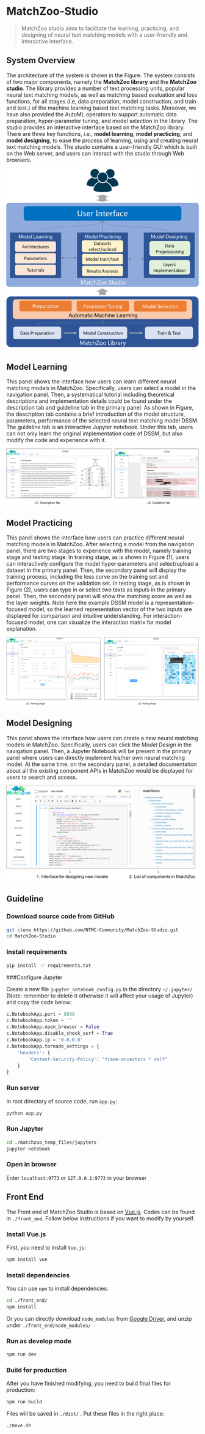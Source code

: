 # MatchZoo-Studio

> MatchZoo studio aims to facilitate the learning, practicing, and designing of neural text matching models with a user-friendly and interactive interface.



## System Overview

The architecture of the system is shown in the Figure. The system consists of two major components, namely the **MatchZoo library** and the **MatchZoo studio**. The library provides a number of text processing units, popular neural text matching models, as well as matching based evaluation and loss functions, for all stages (i.e, data preparation, model construction, and train and test.) of the machine learning based text matching tasks. Moreover, we have also provided the AutoML operators to support automatic data preparation, hyper-parameter tuning, and model selection in the library. The studio provides an interactive interface based on the MatchZoo library. There are three key functions, i.e., **model learning**, **model practicing**, and **model designing**, to ease the process of learning, using and creating neural text matching models. The studio contains a user-friendly GUI which is built on the Web server, and users can interact with the studio through Web browsers.

![MatchZoo Studio](./images/architecture.png)



## Model Learning

This panel shows the interface how users can learn different neural matching models in MatchZoo. Specifically, users can select a model in the navigation panel. Then, a systematical tutorial including theoretical descriptions and implementation details could be found under the description tab and guideline tab in the primary panel. As shown in Figure, the description tab contains a brief introduction of the model structure, parameters, performance of the selected neural text matching model DSSM. The guideline tab is an interactive Jupyter notebook. Under this tab, users can not only learn the original implementation code of DSSM, but also modify the code and experience with it.

![Model Learning](./images/model_learn.png)

## Model Practicing

This panel shows the interface how users can practice different neural matching models in MatchZoo. After selecting a model from the navigation panel, there are two stages to experience with the model, namely training stage and testing stage. In training stage, as is shown in Figure (1), users can interactively configure the model hyper-parameters and select/upload a dataset in the primary panel. Then, the secondary panel will display the training process, including the loss curve on the training set and performance curves on the validation set. In testing stage, as is shown in Figure (2), users can type in or select two texts as inputs in the primary panel. Then, the secondary panel will show the matching score as well as the layer weights. Note here the example DSSM model is a representation-focused model, so the learned representation vector of the two inputs are displayed for comparison and intuitive understanding. For interaction-focused model, one can visualize the interaction matrix for model explanation.

![Model Practice](./images/model_practice.png)

## Model Designing

This panel shows the interface how users can create a new neural matching models in MatchZoo. Specifically, users can click the  *Model Design* in the navigation panel. Then, a Jupyter Notebook will be present in the primary panel where users can directly implement his/her own neural matching model. At the same time, on the secondary panel, a detailed documentation about all the existing component APIs in MatchZoo would be displayed for users to search and access.

![Model Design](./images/new_model.png)

## Guideline

### Download source code from GitHub

```bash
git clone https://github.com/NTMC-Community/MatchZoo-Studio.git
cd MatchZoo-Studio
```

### Install requirements

```bash
pip install -r requirements.txt
```



###Configure Jupyter

Create a new file `jupyter_notebook_config.py` in the directory `~/.jupyter/` (Note: remember to delete it otherwise it will affect your usage of Jupyter) and copy the code below:

```python
c.NotebookApp.port = 8999
c.NotebookApp.token = ''
c.NotebookApp.open_browser = False
c.NotebookApp.disable_check_xsrf = True
c.NotebookApp.ip = '0.0.0.0'
c.NotebookApp.tornado_settings = {
    'headers': {    
        'Content-Security-Policy': "frame-ancestors * self"            
    }   
}
```

### Run server

In root directory of source code, run `app.py`:

```bash
python app.py
```

### Run Jupyter

```bash
cd ./matchzoo_temp_files/jupyters
jupyter notebook
```

### Open in browser

Enter `localhost:9773` or `127.0.0.1:9773` in your browser



## Front End

The Front end of MatchZoo Studio is based on [Vue.js](https://vuejs.org). Codes can be found in `./front_end`. Follow below instructions if you want to modify by yourself.

### Install Vue.js

First, you need to install `Vue.js`:

```bash
npm install vue
```

### Install dependencies

You can use `npm` to install dependencies:

```bash
cd ./front_end/
npm install
```

Or you can directly download `node_modules` from [Google Driver](https://drive.google.com/file/d/12THMke82xWGgZkEaW51mYgw9sDRHC-AP/view?usp=sharing), and unzip under `./front_end/node_modules/`

### Run as develop mode

```bash
npm run dev
```

### Build for production

After you have finished modifying, you need to build final files for production:

```bash
npm run build
```

Files will be saved in `./dist/` . Put these files in the right place:

```bash
./move.sh
```

